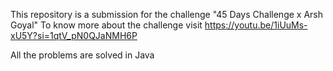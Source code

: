This repository is a submission for the challenge "45 Days Challenge x Arsh Goyal"
To know more about the challenge visit https://youtu.be/1iUuMs-xU5Y?si=1qtV_pN0QJaNMH6P

All the problems are solved in Java
